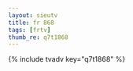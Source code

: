 ```yaml
--- 
layout: sieutv
title: fr 868
tags: [frtv]
thumb_re: q7t1868
---
```

{% include tvadv key="q7t1868" %} 
